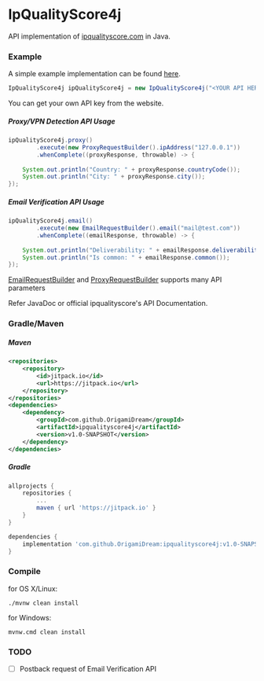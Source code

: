 # IpQualityScore4j

API implementation of [ipqualityscore.com](https://ipqualityscore.com/) in Java.

### Example
A simple example implementation can be found [here](https://github.com/OrigamiDream/ipqualityscore4j/blob/master/example/src/main/java/avis/ipqualityscore4j/examples/IpQualityScore4jTest.java).
```java
IpQualityScore4j ipQualityScore4j = new IpQualityScore4j("<YOUR API HERE>");
```
You can get your own API key from the website.

##### Proxy/VPN Detection API Usage
```java
ipQualityScore4j.proxy()
        .execute(new ProxyRequestBuilder().ipAddress("127.0.0.1"))
        .whenComplete((proxyResponse, throwable) -> {
            
    System.out.println("Country: " + proxyResponse.countryCode());
    System.out.println("City: " + proxyResponse.city());
});
```

##### Email Verification API Usage
```java
ipQualityScore4j.email()
        .execute(new EmailRequestBuilder().email("mail@test.com"))
        .whenComplete((emailResponse, throwable) -> {
            
    System.out.println("Deliverability: " + emailResponse.deliverability());
    System.out.println("Is common: " + emailResponse.common());
});
```


[EmailRequestBuilder](https://github.com/OrigamiDream/ipqualityscore4j/blob/master/builder/src/main/java/avis/ipqualityscore4j/builders/email/EmailRequestBuilder.java) and [ProxyRequestBuilder](https://github.com/OrigamiDream/ipqualityscore4j/blob/master/builder/src/main/java/avis/ipqualityscore4j/builders/proxy/ProxyRequestBuilder.java) supports many API parameters

Refer JavaDoc or official ipqualityscore's API Documentation.

### Gradle/Maven
##### Maven
```xml
<repositories>
    <repository>
        <id>jitpack.io</id>
        <url>https://jitpack.io</url>
    </repository>
</repositories>
<dependencies>
	<dependency>
	    <groupId>com.github.OrigamiDream</groupId>
	    <artifactId>ipqualityscore4j</artifactId>
	    <version>v1.0-SNAPSHOT</version>
	</dependency>
</dependencies>
```
##### Gradle
```gradle
allprojects {
    repositories {
        ...
        maven { url 'https://jitpack.io' }
    }
}

dependencies {
    implementation 'com.github.OrigamiDream:ipqualityscore4j:v1.0-SNAPSHOT'
}
```


### Compile
for OS X/Linux:
```
./mvnw clean install
```

for Windows:
```
mvnw.cmd clean install
```


### TODO

 - [ ] Postback request of Email Verification API
